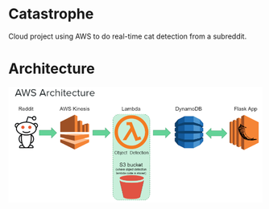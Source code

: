 # Catastrophe
Cloud project using AWS to do real-time cat detection from a subreddit.

# Architecture
![Architecutre](Images/Architecture.png)
